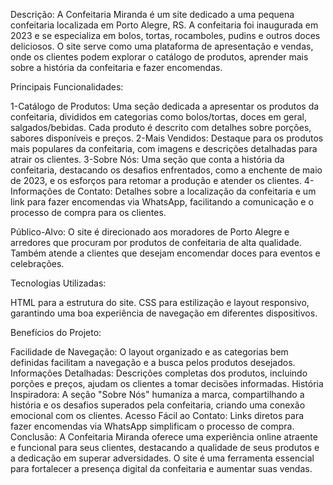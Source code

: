 Descrição:
A Confeitaria Miranda é um site dedicado a uma pequena confeitaria localizada em Porto Alegre, RS. A confeitaria foi inaugurada em 2023 e se especializa em bolos, tortas, rocamboles, pudins e outros doces deliciosos. O site serve como uma plataforma de apresentação e vendas, onde os clientes podem explorar o catálogo de produtos, aprender mais sobre a história da confeitaria e fazer encomendas.

Principais Funcionalidades:

1-Catálogo de Produtos: Uma seção dedicada a apresentar os produtos da confeitaria, divididos em categorias como bolos/tortas, doces em geral, salgados/bebidas. Cada produto é descrito com detalhes sobre porções, sabores disponíveis e preços.
2-Mais Vendidos: Destaque para os produtos mais populares da confeitaria, com imagens e descrições detalhadas para atrair os clientes.
3-Sobre Nós: Uma seção que conta a história da confeitaria, destacando os desafios enfrentados, como a enchente de maio de 2023, e os esforços para retomar a produção e atender os clientes.
4-Informações de Contato: Detalhes sobre a localização da confeitaria e um link para fazer encomendas via WhatsApp, facilitando a comunicação e o processo de compra para os clientes.

Público-Alvo:
O site é direcionado aos moradores de Porto Alegre e arredores que procuram por produtos de confeitaria de alta qualidade. Também atende a clientes que desejam encomendar doces para eventos e celebrações.

Tecnologias Utilizadas:

HTML para a estrutura do site.
CSS para estilização e layout responsivo, garantindo uma boa experiência de navegação em diferentes dispositivos.

Benefícios do Projeto:

Facilidade de Navegação: O layout organizado e as categorias bem definidas facilitam a navegação e a busca pelos produtos desejados.
Informações Detalhadas: Descrições completas dos produtos, incluindo porções e preços, ajudam os clientes a tomar decisões informadas.
História Inspiradora: A seção "Sobre Nós" humaniza a marca, compartilhando a história e os desafios superados pela confeitaria, criando uma conexão emocional com os clientes.
Acesso Fácil ao Contato: Links diretos para fazer encomendas via WhatsApp simplificam o processo de compra.
Conclusão:
A Confeitaria Miranda oferece uma experiência online atraente e funcional para seus clientes, destacando a qualidade de seus produtos e a dedicação em superar adversidades. O site é uma ferramenta essencial para fortalecer a presença digital da confeitaria e aumentar suas vendas.
